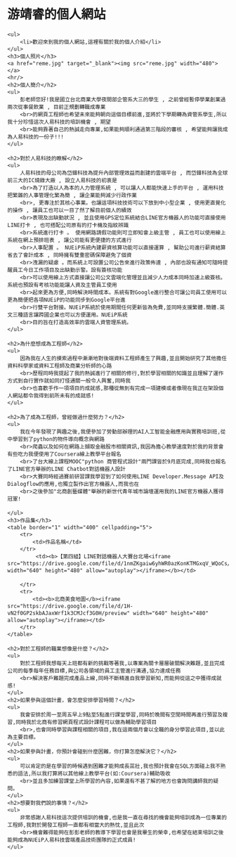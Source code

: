 <!DOCTYPE html>
<html>
<head>
    <meta charset="utf-8"></meta>
    <title>游靖睿的首頁</title>
	<style type="text/css">
		.title{font-weight:bold;font-size:24px}
		.content{width:400px;padding:10px;border:1px dashed blue;margin-top:10px;margin-bottom:10px}
		.keyword{color:red}
		.box{
			 position:relative;left:200px;top:200px;
			 width:100px;height:100px;background-color:green
		}
		</style>
</head>
<body>
	<h1>游靖睿的個人網站</h1>

    <ul>
		<li>歡迎來到我的個人網站,這裡有關於我的個人介紹</li>
	</ul>
    <h3>個人照片</h3>
	<a href="reme.jpg" target="_blank"><img src="reme.jpg" width="480"></a>
	<hr/>
	<h2>個人簡介</h2>
	<ul>
	    彭老師您好!我是國立台北商業大學夜間部企管系大三的學生 , 之前曾經暫停學業創業過兩次從事餐飲業 , 目前正規劃轉職成專業
		<br>的網頁工程師也希望未來能夠朝向這個目標前進,並將於下學期轉為資管系學生,所以我十分珍惜這次人易科技的培訓機會 , 期望
		<br>能夠靠著自己的熱誠走向專業,如果能夠順利通過第三階段的審核 , 希望能夠讓我成為人易科技的一份子!!!
    </ul>
	
	<h2>對於人易科技的瞭解</h2>
	<ul>
		人易科技的母公司為岱鐠科技為提升內部管理效益而創建的雲端平台 , 而岱鐠科技為全球前三大的IC燒錄大廠 , 設立人易科技的初衷是
		<br>為了打造以人為本的人力管理系統 , 可以讓人人都能快速上手的平台 , 運用科技把繁雜的人事管理化繁為簡 , 讓企業能夠減少行政作業 
		<br>, 更專注於其核心事業。也讓這項科技技術可以下放到中小型企業 , 使用更直覺化的操作 , 讓員工也可以一目了然了解目前個人的績效
		<br>表現及出缺勤狀況 , 並且使用GPS定位系統結合LINE官方機器人的功能可直接使用LINE打卡 , 也可搭配公司原有的打卡機及指紋辨識
		<br>系統進行打卡 。 使用網路請假功能則可立即知會上級主管 , 員工也可以使用線上系統在網上預排班表 , 讓公司能有更便捷的方式進行
		<br>人事配置 。 NUEiP系統內建薪資核算功能可以直接運算 , 幫助公司進行薪資結算省去了會計成本 , 同時擁有雙重密碼保障避免了個資
		<br>洩漏的疑慮 。而系統上可設置公司公告來進行政策佈達 , 內部也設有通知可隨時提醒員工今日工作項目及出缺勤示警。設有簽核功能
		<br>可以使用線上方式直接讓公司公文雲端化管理並且減少人力成本同時加速上級簽核。系統也預設有考核功能能讓人資及主管員工使用
		<br>起來更為方便,同時解決時間成本。系統有對Google進行整合可讓公司員工使用可以更為簡便把各項NUEiP的功能同步到Google平台進
		<br>行雙平台對接。NUEiP系統於使用期間任何更新皆為免費,並同時支援繁體.簡體.英文三種語言讓跨國企業也可以方便運用。NUEiP系統
		<br>目的旨在打造高效率的雲端人資管理系統。
	</ul>

    <h2>為什麼想成為工程師</h2>
	<ul>
		因為我在人生的摸索過程中漸漸地對後端資料工程師產生了興趣,並且開始研究了其他擔任資料科學家或資料工程師及商業分析師的心路
		<br>歷程同時我提起了我的熱誠進行了相關的修行,對於學習相關的知識並且理解了運作方式到自行實作就如同打怪通關一般令人興奮,同時我
		<br>也喜歡手作一項項目的成就感,那種從無到有完成一項建模或者像現在我正在架設個人網站都令我得到前所未有的成就感!
	</ul>

	<h2>為了成為工程師，曾經做過什麼努力？</h2>
	<ul>
		我在今年發現了興趣之後,我便參加了勞動部辦理的AI人工智能金融應用與實務培訓班,從中學習到了python的物件導向概念與網路
		<br>爬蟲以及如何在網路上擷取金融股市相關資訊,我因為擔心教學速度對於我的背景會有些吃力我便使用了Coursera線上教學平台報名
		<br>了台大線上課程MOOC"python 商管程式設計"兩門課皆於9月底完成,同時我也報名了LINE官方舉辦的LINE Chatbot對話機器人設計
		<br>大賽同時經過賽前研習課我學習到了如何使用LINE Developer.Message API及Dialogflow的應用,也獨立製作出官方機器人,而我也在
		<br>之後參加"北商創藝媒體"舉辦的新世代青年城市論壇運用我的LINE官方機器人獲得冠軍!

	</ul>
	<h3>作品集</h3>
	<table border="1" width="400" cellpadding="5">
	    <tr>
		    <td>作品名稱</td>
		</tr>
		     <td><b>【第四組】LINE對話機器人大賽台北場<iframe src="https://drive.google.com/file/d/1nmZKgaiw6yhWR0azKonKTMGxqV_WQoCs/preview" width="640" height="480" allow="autoplay"></iframe></b></td>
			 
		</tr>
		<tr> 
			<td><b>北商美食地圖</b><iframe src="https://drive.google.com/file/d/1H-vN2f0GP2skbAJaxWrf1k3CMJcf3G0H/preview" width="640" height="480" allow="autoplay"></iframe></td>
		</tr>
	</table>

	<h2>對於工程師的職業想像是什麼？</h2>
	<ul>
		對於工程師我想每天上班都有新的挑戰等著我,以專案為關卡層層破關解決難題,並且完成公司的每季每年任務目標,與公司各領域的員工主管進行溝通,協力達成任務
		<br>解決客戶難題完成產品上線,同時不斷精進自我學習新知,而能夠從這之中獲得成就感!
	</ul>
	<h2>如果參與這個計畫，會怎麼安排學習時間？</h2>
	<ul>
		我會安排於周一至周五早上9點至5點進行課堂學習,同時於晚間有空閒時間再進行預習及複習,同時我於北商有修習網頁程式設計課程可以做為輔助學習項目
		<br>,也會同時學習與課程相關的項目,我在這兩個月會以全職的身分學習此項目,並以此為主要目標。
	</ul>
	<h2>如果參與計畫，你預計會碰到什麼困難，你打算怎麼解決它？</h2>
	<ul>
		可以肯定的是在學習的時候遇到困難才能夠成長茁壯,我也預計我會在SQL方面碰上我不熟悉的語法,所以我打算將以其他線上教學平台(如:Coursera)輔助吸收
		<br>並且多加練習課堂上所學習的內容,如果還有不甚了解的地方也會詢問講師我的疑問。
	</ul>
	<h2>想要對我們說的事情？</h2>
	<ul>
		非常感謝人易科技這次提供培訓的機會,也是我一直在尋找的機會能夠培訓成為一位專業的工程師,我對於開發工程師一直都有相當大的熱忱,並且此次
		<br>機會難得能夠在彭彭老師的教導下學習也會是我畢生的榮幸,也希望在結束培訓之後能夠成為NUEiP人易科技雲端產品技術團隊的正式成員!
	</ul>
</body>
</html>
